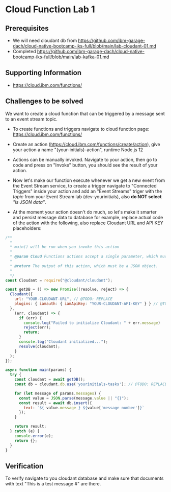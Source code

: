 # Cloud Function Lab 1

## Prerequisites
* We will need cloudant db from https://github.com/ibm-garage-dach/cloud-native-bootcamp-iks-full/blob/main/lab-cloudant-01.md
* Completed https://github.com/ibm-garage-dach/cloud-native-bootcamp-iks-full/blob/main/lab-kafka-01.md

## Supporting Information
* https://cloud.ibm.com/functions/

## Challenges to be solved
We want to create a cloud function that can be triggered by a message sent to an event stream topic.

* To create functions and triggers navigate to cloud function page: https://cloud.ibm.com/functions/
* Create an action (https://cloud.ibm.com/functions/create/action), give your action a name "{your-initials}-action", runtime Node.js 12
* Actions can be manually invoked. Navigate to your action, then go to code and press on "Invoke" button, you should see the result of your action.
* Now let's make our function execute whenever we get a new event from the Event Stream service, to create a trigger navigate to "Connected Triggers" inside your action and add an "Event Streams" triger with the *topic* from your Event Stream lab (dev-yourinitials), also **do NOT select** *"is JSON data"*.

* At the moment your action doesn't do much, so let's make it smarter and persist message data to database for example, replace actual code of the action with the following, also replace Cloudant URL and API KEY placeholders:

```javascript
/**
  *
  * main() will be run when you invoke this action
  *
  * @param Cloud Functions actions accept a single parameter, which must be a JSON object.
  *
  * @return The output of this action, which must be a JSON object.
  *
  */
const Cloudant = require("@cloudant/cloudant");

const getDB = () => new Promise((resolve, reject) => {
  Cloudant({
    url: "YOUR-CLOUDANT-URL", // @TODO: REPLACE
    plugins: { iamauth: { iamApiKey: "YOUR-CLOUDANT-API-KEY" } } // @TODO: REPLACE
  },
    (err, cloudant) => {
      if (err) {
        console.log("Failed to initialize Cloudant: " + err.message)
        reject(err);
        return;
      }
      console.log("Cloudant initialized...");
      resolve(cloudant);
    }
  );
});

async function main(params) {
  try {
    const cloudant = await getDB();
    const db = cloudant.db.use('yourinitials-tasks'); // @TODO: REPLACE Database name

    for (let message of params.messages) {
      const value = JSON.parse(message.value || "{}");
      const result = await db.insert({
        text: `${ value.message } ${value['message number']}`
      });
    }

    return result;
  } catch (e) {
    console.error(e);
    return {};
  }
}
```

## Verification
To verify navigate to you cloudant database and make sure that documents with text "This is a test message #" are there.
